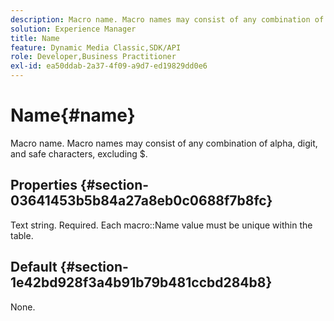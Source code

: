```yaml
---
description: Macro name. Macro names may consist of any combination of alpha, digit, and safe characters, excluding $.
solution: Experience Manager
title: Name
feature: Dynamic Media Classic,SDK/API
role: Developer,Business Practitioner
exl-id: ea50ddab-2a37-4f09-a9d7-ed19829dd0e6
---
```

# Name{#name}

Macro name. Macro names may consist of any combination of alpha, digit, and safe characters, excluding $.

## Properties {#section-03641453b5b84a27a8eb0c0688f7b8fc}

Text string. Required. Each macro::Name value must be unique within the table.

## Default {#section-1e42bd928f3a4b91b79b481ccbd284b8}

None.
